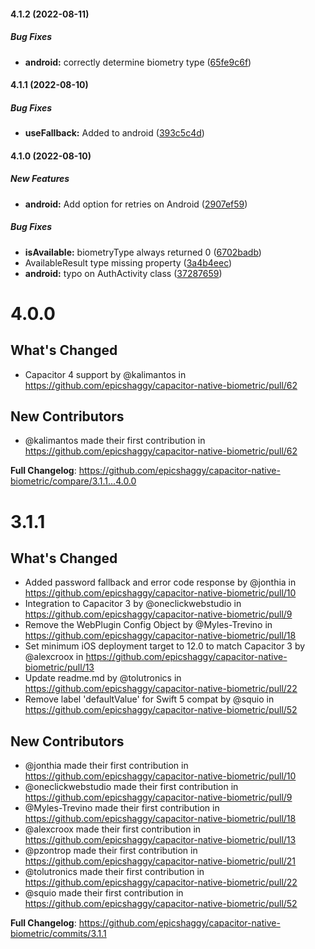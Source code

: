 #### 4.1.2 (2022-08-11)

##### Bug Fixes

* **android:**  correctly determine biometry type ([65fe9c6f](https://github.com/epicshaggy/capacitor-native-biometric/commit/65fe9c6f92e315f5f893327d94e44a2425f50c20))

#### 4.1.1 (2022-08-10)

##### Bug Fixes

* **useFallback:**  Added to android ([393c5c4d](https://github.com/epicshaggy/capacitor-native-biometric/commit/393c5c4de8757c9849ae92d92350029e8144d4d5))

#### 4.1.0 (2022-08-10)

##### New Features

- **android:** Add option for retries on Android ([2907ef59](https://github.com/epicshaggy/capacitor-native-biometric/commit/2907ef59824ef0b2e3cb59c83708d713a2988708))

##### Bug Fixes

- **isAvailable:** biometryType always returned 0 ([6702badb](https://github.com/epicshaggy/capacitor-native-biometric/commit/6702badb3031906963949dd88e42cfe663b31009))
- AvailableResult type missing property ([3a4b4eec](https://github.com/epicshaggy/capacitor-native-biometric/commit/3a4b4eecc8220ca87f558fb12dd31eef81239088))
- **android:** typo on AuthActivity class ([37287659](https://github.com/epicshaggy/capacitor-native-biometric/commit/372876598ede6aa7bf113230dda7388854a0f473))

# 4.0.0

## What's Changed

- Capacitor 4 support by @kalimantos in https://github.com/epicshaggy/capacitor-native-biometric/pull/62

## New Contributors

- @kalimantos made their first contribution in https://github.com/epicshaggy/capacitor-native-biometric/pull/62

**Full Changelog**: https://github.com/epicshaggy/capacitor-native-biometric/compare/3.1.1...4.0.0

# 3.1.1

## What's Changed

- Added password fallback and error code response by @jonthia in https://github.com/epicshaggy/capacitor-native-biometric/pull/10
- Integration to Capacitor 3 by @oneclickwebstudio in https://github.com/epicshaggy/capacitor-native-biometric/pull/9
- Remove the WebPlugin Config Object by @Myles-Trevino in https://github.com/epicshaggy/capacitor-native-biometric/pull/18
- Set minimum iOS deployment target to 12.0 to match Capacitor 3 by @alexcroox in https://github.com/epicshaggy/capacitor-native-biometric/pull/13
- Update readme.md by @tolutronics in https://github.com/epicshaggy/capacitor-native-biometric/pull/22
- Remove label 'defaultValue' for Swift 5 compat by @squio in https://github.com/epicshaggy/capacitor-native-biometric/pull/52

## New Contributors

- @jonthia made their first contribution in https://github.com/epicshaggy/capacitor-native-biometric/pull/10
- @oneclickwebstudio made their first contribution in https://github.com/epicshaggy/capacitor-native-biometric/pull/9
- @Myles-Trevino made their first contribution in https://github.com/epicshaggy/capacitor-native-biometric/pull/18
- @alexcroox made their first contribution in https://github.com/epicshaggy/capacitor-native-biometric/pull/13
- @pzontrop made their first contribution in https://github.com/epicshaggy/capacitor-native-biometric/pull/21
- @tolutronics made their first contribution in https://github.com/epicshaggy/capacitor-native-biometric/pull/22
- @squio made their first contribution in https://github.com/epicshaggy/capacitor-native-biometric/pull/52

**Full Changelog**: https://github.com/epicshaggy/capacitor-native-biometric/commits/3.1.1
